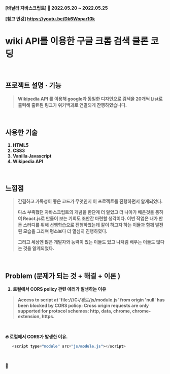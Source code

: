 <b>[바닐라 자바스크립트]  📆 2022.05.20 ~ 2022.05.25

[참고 인강] https://youtu.be/Dk6Wopar10k


# wiki API를 이용한 구글 크롬 검색 클론 코딩

</br>

## 프로젝트 설명 · 기능
> Wikipedia API 를 이용해 google과 동일한 디자인으로 검색을 20개씩 List로 출력해 출련된 링크가 위키백과로 연결되게 잔행하였습니다.
  
  
  </br>
  
## 사용한 기술
  1. HTML5
  2. CSS3
  3. Vanilla Javascript
  4. Wikipedia API


</br>

## 느낌점
> 간결하고 가독성이 좋은 코드가 무엇인지 이 프로젝트를 진행하면서 알게되었다.
> 
> 다소 부족했던 자바스크립트의 개념을 한단계 더 알았고 더 나아가 배운것을 통하여 React.js로 만들어 보는 기회도 조만간 마련할 생각이다. 이번 작업은 내가 만든 스터디를 위해 선행학습으로 진행하였는데 같이 하고자 하는 이들과 함께 발전된 모습을 그리며 평소보다 더 열심히 진행하였다. 
> 
> 그리고 세상엔 많은 개발자와 능력이 있는 이들도 있고 나처럼 배우는 이들도 많다는 것을 알게되었다.


</br>

##  Problem (문제가 되는 것 + 해결 + 이론 )

1. 로컬에서 CORS policy 관련 에러가 발생하는 이유

>Access to script at 'file:///C:/경로/js/module.js' from origin 'null' has been blocked by CORS policy: Cross origin requests are only supported for protocol schemes: http, data, chrome, chrome-extension, https.


</br>

🔥 로컬에서 CORS가 발생한 이유.

 ```javascript
    <script type="module" src="js/module.js"></script>
 ```
 
 </br>
 
🌟<script type=module>의 특성 
  
  [MDN 참고 문서 - https://developer.mozilla.org/ko/docs/Web/JavaScript/Guide/Modules]
  
 > type을 module로 설정한<script> 태그가 포함된 HTML 파일을 로컬에서 로드할 경우 자바스크립트 모듈 보안 요구사항으로 인해 CORS 오류가 발생한다고 합니다. 그 때문에 ajax로 요청한 것임 아님에도 불구하고 CORS 오류가 발생
